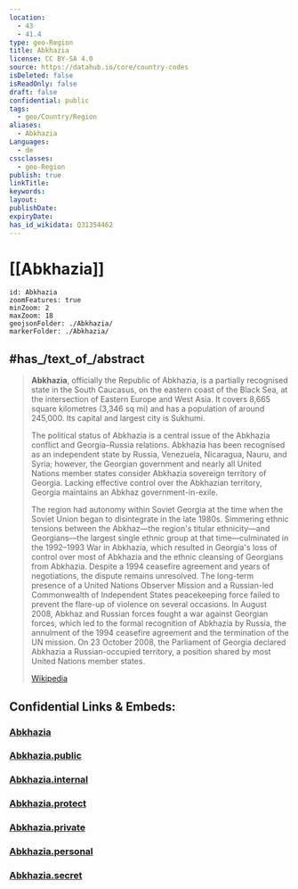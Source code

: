 ```yaml
---
location:
  - 43
  - 41.4
type: geo-Region
title: Abkhazia
license: CC BY-SA 4.0
source: https://datahub.io/core/country-codes
isDeleted: false
isReadOnly: false
draft: false
confidential: public
tags:
  - geo/Country/Region
aliases:
  - Abkhazia
Languages:
  - de
cssclasses:
  - geo-Region
publish: true
linkTitle: 
keywords: 
layout: 
publishDate: 
expiryDate: 
has_id_wikidata: Q31354462
---
```


# [[Abkhazia]] 

```leaflet
id: Abkhazia
zoomFeatures: true 
minZoom: 2 
maxZoom: 18
geojsonFolder: ./Abkhazia/
markerFolder: ./Abkhazia/
```


## #has_/text_of_/abstract 

> **Abkhazia**, officially the Republic of Abkhazia, is a partially recognised state in the South Caucasus, on the eastern coast of the Black Sea, at the intersection of Eastern Europe and West Asia. It covers 8,665 square kilometres (3,346 sq mi) and has a population of around 245,000. Its capital and largest city is Sukhumi.
>
> The political status of Abkhazia is a central issue of the Abkhazia conflict and Georgia–Russia relations. Abkhazia has been recognised as an independent state by Russia, Venezuela, Nicaragua, Nauru, and Syria; however, the Georgian government and nearly all United Nations member states consider Abkhazia sovereign territory of Georgia. Lacking effective control over the Abkhazian territory, Georgia maintains an Abkhaz government-in-exile.
>
> The region had autonomy within Soviet Georgia at the time when the Soviet Union began to disintegrate in the late 1980s. Simmering ethnic tensions between the Abkhaz—the region's titular ethnicity—and Georgians—the largest single ethnic group at that time—culminated in the 1992–1993 War in Abkhazia, which resulted in Georgia's loss of control over most of Abkhazia and the ethnic cleansing of Georgians from Abkhazia. Despite a 1994 ceasefire agreement and years of negotiations, the dispute remains unresolved. The long-term presence of a United Nations Observer Mission and a Russian-led Commonwealth of Independent States peacekeeping force failed to prevent the flare-up of violence on several occasions. In August 2008, Abkhaz and Russian forces fought a war against Georgian forces, which led to the formal recognition of Abkhazia by Russia, the annulment of the 1994 ceasefire agreement and the termination of the UN mission. On 23 October 2008, the Parliament of Georgia declared Abkhazia a Russian-occupied territory, a position shared by most United Nations member states.
>
> [Wikipedia](https://en.wikipedia.org/wiki/Abkhazia) 


## Confidential Links & Embeds: 

### [Abkhazia](/_Standards/Earth/Continent/Europe/Europe~East/Georgia,Europe/Regions~Georgia/Abkhazia.md) 

### [Abkhazia.public](/_public/Earth/Continent/Europe/Europe~East/Georgia,Europe/Regions~Georgia/Abkhazia.public.md) 

### [Abkhazia.internal](/_internal/Earth/Continent/Europe/Europe~East/Georgia,Europe/Regions~Georgia/Abkhazia.internal.md) 

### [Abkhazia.protect](/_protect/Earth/Continent/Europe/Europe~East/Georgia,Europe/Regions~Georgia/Abkhazia.protect.md) 

### [Abkhazia.private](/_private/Earth/Continent/Europe/Europe~East/Georgia,Europe/Regions~Georgia/Abkhazia.private.md) 

### [Abkhazia.personal](/_personal/Earth/Continent/Europe/Europe~East/Georgia,Europe/Regions~Georgia/Abkhazia.personal.md) 

### [Abkhazia.secret](/_secret/Earth/Continent/Europe/Europe~East/Georgia,Europe/Regions~Georgia/Abkhazia.secret.md)

